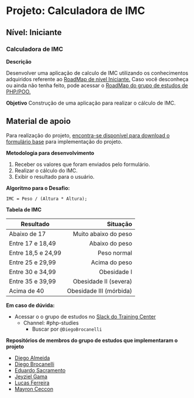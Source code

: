 # Projeto: Calculadora de IMC


## Nível: Iniciante  


### Calculadora de IMC  

__Descrição__

Desenvolver uma aplicação de calculo de IMC utilizando os conhecimentos adquiridos referente ao [RoadMap de nível Iniciante.](https://github.com/training-center/php-study-group/blob/master/material_de_apoio/roadmap/iniciante.md)
Caso você desconheça ou ainda não tenha feito, pode acessar o [RoadMap do grupo de estudos de PHP/POO.](https://github.com/training-center/php-study-group/tree/master/material_de_apoio/roadmap)

__Objetivo__
Construção de uma aplicação para realizar o cálculo de IMC.

## Material de apoio
Para realização do projeto, [encontra-se disponível para download o formulário base](/material_de_apoio/desafios/projetos/iniciante/calculadora_imc/material_de_apoio/formulario_calculadora_imc.zip) para implementação do projeto.

__Metodologia para desenvolvimento__

1. Receber os valores que foram enviados pelo formulário.  
2. Realizar o cálculo do IMC.  
3. Exibir o resultado para o usuário.  

__Algoritmo para o Desafio:__

 `IMC = Peso / (Altura * Altura); `  

__Tabela de IMC__

| Resultado          |                Situação |
| ------------------ | ----------------------: |
| Abaixo de 17       |    Muito abaixo do peso |
| Entre 17 e 18,49   |          Abaixo do peso |
| Entre 18,5 e 24,99 |             Peso normal |
| Entre 25 e 29,99   |           Acima do peso |
| Entre 30 e 34,99   |             Obesidade I |
| Entre 35 e 39,99   |   Obesidade II (severa) |
| Acima de 40        | Obesidade III (mórbida) |

__Em caso de dúvida:__

- Acessar o o grupo de estudos no [Slack do Training Center](https://github.com/training-center/slack)
    - Channel: #php-studies   
        - Buscar por `@DiegoBrocanelli`

__Repositórios de membros do grupo de estudos que implementaram o projeto__

- [Diego Almeida](https://github.com/dyhalmeida/calculadora-imc)
- [Diego Brocanelli](https://github.com/Diego-Brocanelli/projeto-calculadora-de-imc)
- [Eduardo Sacramento](https://github.com/eduardosacra/calculadora_imc)
- [Jeyziel Gama](https://github.com/jeyziel/IMC)
- [Lucas Ferreira](https://github.com/lucassantos61/calculadoraDeIMC)
- [Mayron Ceccon](https://github.com/mayronceccon/grupo-estudos-php-calculadora-imc)
